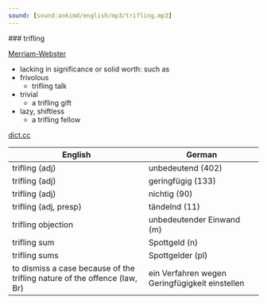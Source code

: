 ```yaml
---
sound: [sound:ankimd/english/mp3/trifling.mp3]
---
```


\### trifling

[Merriam-Webster](https://www.merriam-webster.com/dictionary/trifling)

- lacking in significance or solid worth: such as
- frivolous
    - trifling talk
- trivial
    - a trifling gift
- lazy, shiftless
    - a trifling fellow

[dict.cc](https://www.dict.cc/trifling)

| English        | German       |
| -------------- | ------------ |
| trifling (adj) | unbedeutend (402) |
| trifling (adj) | geringfügig (133) |
| trifling (adj) | nichtig (90) |
| trifling (adj, presp) | tändelnd (11) |
| trifling objection | unbedeutender Einwand (m) |
| trifling sum | Spottgeld (n) |
| trifling sums | Spottgelder (pl) |
| to dismiss a case because of the trifling nature of the offence (law, Br) | ein Verfahren wegen Geringfügigkeit einstellen |
